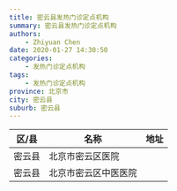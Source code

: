 ```yaml
---
title: 密云县发热门诊定点机构
summary: 密云县发热门诊定点机构
authors: 
    - Zhiyuan Chen
date: 2020-01-27 14:30:50
categories: 
    - 发热门诊定点机构
tags: 
    - 发热门诊定点机构
province: 北京市
city: 密云县
suburb: 密云县
---
```


|  区/县  |  名称  |  地址  |
|------|-------|------|
|  密云县  |  北京市密云区医院  |    
|  密云县  |  北京市密云区中医医院  |    

